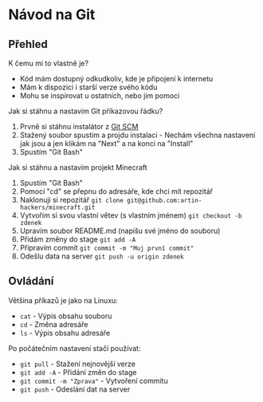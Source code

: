 # Návod na Git

## Přehled

K čemu mi to vlastně je?
* Kód mám dostupný odkudkoliv, kde je připojení k internetu
* Mám k dispozici i starší verze svého kódu
* Mohu se inspirovat u ostatních, nebo jim pomoci

Jak si stáhnu a nastavím Git příkazovou řádku?
1. Prvně si stáhnu instalátor z [Git SCM](https://git-scm.com/)
2. Stažený soubor spustím a projdu instalací - Nechám všechna nastavení jak jsou a jen klikám na "Next" a na konci na "Install"
3. Spustím "Git Bash"

Jak si stáhnu a nastavím projekt Minecraft
1. Spustím "Git Bash"
2. Pomocí "cd" se přepnu do adresáře, kde chci mít repozitář
3. Naklonuji si repozitář `git clone git@github.com:artin-hackers/minecraft.git`
4. Vytvořím si svou vlastní větev (s vlastním jménem) `git checkout -b zdenek`
5. Upravím soubor README.md (napíšu své jméno do souboru)
6. Přidám změny do stage `git add -A`
7. Připravím commit `git commit -m "Muj první commit"`
8. Odešlu data na server `git push -u origin zdenek`

## Ovládání

Většina příkazů je jako na Linuxu:
* `cat` - Výpis obsahu souboru
* `cd` - Změna adresáře
* `ls` - Výpis obsahu adresáře

Po počátečním nastavení stačí používat:
* `git pull` - Stažení nejnovější verze
* `git add -A` - Přidání změn do stage
* `git commit -m "Zprava"` - Vytvoření commitu
* `git push` - Odeslání dat na server
